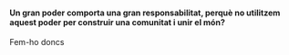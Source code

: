 <h4>Un gran poder comporta una gran responsabilitat, perquè no utilitzem aquest poder per construir una comunitat i unir el món?</h4>
<p>Fem-ho doncs</p>

